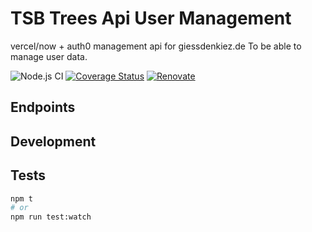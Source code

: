 # TSB Trees Api User Management

vercel/now + auth0 management api for giessdenkiez.de To be able to manage user data.

![Node.js CI](https://github.com/technologiestiftung/tsb-trees-api-user-management/workflows/Node.js%20CI/badge.svg) [![Coverage Status](https://coveralls.io/repos/github/technologiestiftung/tsb-trees-api-user-management/badge.svg?branch=master)](https://coveralls.io/github/technologiestiftung/tsb-trees-api-user-management?branch=master) [![Renovate](https://img.shields.io/badge/renovate-enabled-brightgreen.svg)](https://renovatebot.com)

## Endpoints

## Development

## Tests

```bash
npm t
# or
npm run test:watch
```
